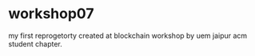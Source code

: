 # workshop07
my first reprogetorty created at blockchain workshop by uem jaipur acm student chapter.
